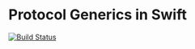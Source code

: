 Protocol Generics in Swift
=====================================

[![Build Status](https://travis-ci.org/y-yu/higher-kinded-polymorphism-in-swift.svg?branch=master)](https://travis-ci.org/y-yu/higher-kinded-polymorphism-in-swift)
